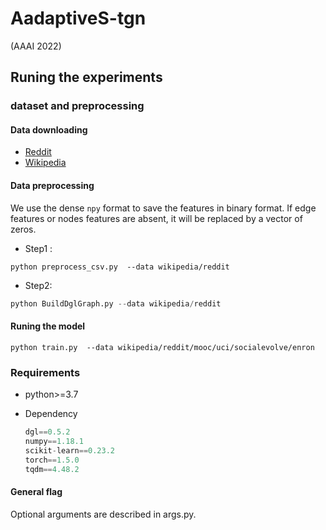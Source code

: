 # AadaptiveS-tgn

(AAAI 2022)

## Runing the experiments

### dataset and preprocessing

#### Data downloading

* [Reddit](http://snap.stanford.edu/jodie/reddit.csv)
* [Wikipedia](http://snap.stanford.edu/jodie/wikipedia.csv)

#### Data preprocessing

We use the dense `npy` format to save the features in binary format. If edge features or nodes features are absent, it will be replaced by a vector of zeros. 

* Step1 :

```{bash}
python preprocess_csv.py  --data wikipedia/reddit
```

* Step2:

```python
python BuildDglGraph.py --data wikipedia/reddit
```

#### Runing the model
```{bash}
python train.py  --data wikipedia/reddit/mooc/uci/socialevolve/enron
```

### Requirements

* python>=3.7

* Dependency

  ```python
  dgl==0.5.2
  numpy==1.18.1
  scikit-learn==0.23.2
  torch==1.5.0
  tqdm==4.48.2
  ```



#### General flag

Optional arguments are described in args.py.



